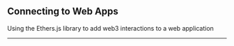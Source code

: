 ## Connecting to Web Apps

Using the Ethers.js library to add web3 interactions to a web application

---

